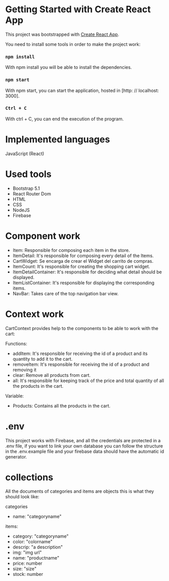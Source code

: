# Getting Started with Create React App

This project was bootstrapped with [Create React App](https://github.com/facebook/create-react-app).

You need to install some tools in order to make the project work:

### `npm install`

With npm install you will be able to install the dependencies.

### `npm start`

With npm start, you can start the application, hosted in [http: // localhost: 3000].

### `Ctrl + C`

With ctrl + C, you can end the execution of the program.

# Implemented languages

JavaScript (React)

# Used tools

* Bootstrap 5.1
* React Router Dom
* HTML
* CSS
* NodeJS
* Firebase

# Component work

* Item: Responsible for composing each item in the store.
* ItemDetail: It's responsible for composing every detail of the Items.
* CartWidget: Se encarga de crear el Widget del carrito de compras.
* ItemCount: It's responsible for creating the shopping cart widget.
* ItemDetailContainer: It's responsible for deciding what detail should be displayed.
* ItemListContainer: It's responsible for displaying the corresponding items.
* NavBar: Takes care of the top navigation bar view.

# Context work

CartContext provides help to the components to be able to work with the cart:

Functions:

* addItem: It's responsible for receiving the id of a product and its quantity to add it to the cart.
* removeItem: It's responsible for receiving the id of a product and removing it
* clear: Remove all products from cart.
* all: It's responsible for keeping track of the price and total quantity of all the products in the cart.

Variable:

* Products: Contains all the products in the cart.

# .env

This project works with Firebase, and all the credentials are protected in a .env file, if 
you want to link your own database you can follow the structure in the .env.example 
file and your firebase data should have the automatic id generator.

# collections

All the documents of categories and items are objects this is what they should look like:

categories 

* name: "categoryname"

items: 

* category: "categoryname"
* color: "colorname"
* descrip: "a description"
* img: "img url"
* name: "productname"
* price: number
* size: "size"
* stock: number